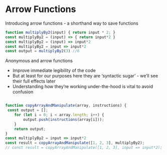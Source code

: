 # Arrow Functions

Introducing arrow functions - a shorthand way to save functions

```js
function multiplyBy2(input) { return input * 2; }
const multiplyBy2 = (input) => { return input*2 }
const multiplyBy2 = (input) => input*2
const multiplyBy2 = input => input*2
const output = multiplyBy2(3) //6
```

Anonymous and arrow functions

- Improve immediate legibility of the code
- But at least for our purposes here they are ‘syntactic sugar’ - we’ll see their full effects later
- Understanding how they’re working under-the-hood is vital to avoid confusion

```js

function copyArrayAndManipulate(array, instructions) {
 const output = [];
    for (let i = 0; i < array.length; i++) {
        output.push(instructions(array[i]));
    }
    return output;
}
const multiplyBy2 = input => input*2
const result = copyArrayAndManipulate([1, 2, 3], multiplyBy2);
// const result = copyArrayAndManipulate([1, 2, 3], input => input*2);

```